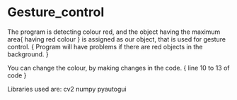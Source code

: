 # Gesture_control
The program is detecting colour red, and the object having the maximum area{ having red colour } is assigned as our object, that is used for gesture control.
{ Program will have problems if there are red objects in the background. }

You can change the colour, by making changes in the code. { line 10 to 13 of code }

Libraries used are:
cv2
numpy
pyautogui
